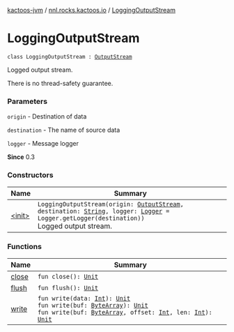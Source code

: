 [kactoos-jvm](../../index.md) / [nnl.rocks.kactoos.io](../index.md) / [LoggingOutputStream](./index.md)

# LoggingOutputStream

`class LoggingOutputStream : `[`OutputStream`](http://docs.oracle.com/javase/8/docs/api/java/io/OutputStream.html)

Logged output stream.

There is no thread-safety guarantee.

### Parameters

`origin` - Destination of data

`destination` - The name of source data

`logger` - Message logger

**Since**
0.3

### Constructors

| Name | Summary |
|---|---|
| [&lt;init&gt;](-init-.md) | `LoggingOutputStream(origin: `[`OutputStream`](http://docs.oracle.com/javase/8/docs/api/java/io/OutputStream.html)`, destination: `[`String`](https://kotlinlang.org/api/latest/jvm/stdlib/kotlin/-string/index.html)`, logger: `[`Logger`](http://docs.oracle.com/javase/8/docs/api/java/util/logging/Logger.html)` = Logger.getLogger(destination))`<br>Logged output stream. |

### Functions

| Name | Summary |
|---|---|
| [close](close.md) | `fun close(): `[`Unit`](https://kotlinlang.org/api/latest/jvm/stdlib/kotlin/-unit/index.html) |
| [flush](flush.md) | `fun flush(): `[`Unit`](https://kotlinlang.org/api/latest/jvm/stdlib/kotlin/-unit/index.html) |
| [write](write.md) | `fun write(data: `[`Int`](https://kotlinlang.org/api/latest/jvm/stdlib/kotlin/-int/index.html)`): `[`Unit`](https://kotlinlang.org/api/latest/jvm/stdlib/kotlin/-unit/index.html)<br>`fun write(buf: `[`ByteArray`](https://kotlinlang.org/api/latest/jvm/stdlib/kotlin/-byte-array/index.html)`): `[`Unit`](https://kotlinlang.org/api/latest/jvm/stdlib/kotlin/-unit/index.html)<br>`fun write(buf: `[`ByteArray`](https://kotlinlang.org/api/latest/jvm/stdlib/kotlin/-byte-array/index.html)`, offset: `[`Int`](https://kotlinlang.org/api/latest/jvm/stdlib/kotlin/-int/index.html)`, len: `[`Int`](https://kotlinlang.org/api/latest/jvm/stdlib/kotlin/-int/index.html)`): `[`Unit`](https://kotlinlang.org/api/latest/jvm/stdlib/kotlin/-unit/index.html) |
